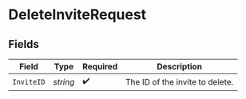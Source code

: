 # DeleteInviteRequest


## Fields

| Field                           | Type                            | Required                        | Description                     |
| ------------------------------- | ------------------------------- | ------------------------------- | ------------------------------- |
| `InviteID`                      | *string*                        | :heavy_check_mark:              | The ID of the invite to delete. |